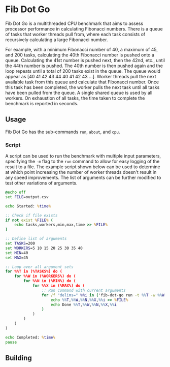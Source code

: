 # Fib Dot Go

Fib Dot Go is a multithreaded CPU benchmark that aims to assess processor performance in calculating Fibonacci numbers. There is a queue of tasks that worker threads pull from, where each task consists of recursively calculating a large Fibonacci number. 

For example, with a minimum Fibonacci number of 40, a maximum of 45, and 200 tasks, calculating the 40th Fibonacci number is pushed onto a queue. Calculating the 41st number is pushed next, then the 42nd, etc., until the 44th number is pushed. The 40th number is then pushed again and the loop repeats until a total of 200 tasks exist in the queue. The queue would appear as [40 41 42 43 44 40 41 42 43 ...]. Worker threads pull the next available task from this queue and calculate that Fibonacci number. Once this task has been completed, the worker pulls the next task until all tasks have been pulled from the queue. A single shared queue is used by all workers. On exhaustion of all tasks, the time taken to complete the benchmark is reported in seconds.

## Usage

Fib Dot Go has the sub-commands `run`, `about`, and `cpu`.

### 

### Script

A script can be used to run the benchmark with multiple input parameters, specifying the `-m` flag to the `run` command to allow for easy logging of the result to a file. The example script shown below can be used to determine at which point increasing the number of worker threads doesn't result in any speed improvements. The list of arguments can be further modified to test other variations of arguments.

```bat
@echo off
set FILE=output.csv

echo Started: %time%

:: Check if file exists
if not exist %FILE% (
    echo tasks,workers,min,max,time >> %FILE%
)

:: Define list of arguments
set TASKS=200
set WORKERS=5 10 15 20 25 30 35 40
set MIN=40
set MAX=45

:: Loop over all argument sets
for %%T in (%TASKS%) do (
    for %%W in (%WORKERS%) do (
        for %%N in (%MIN%) do (
            for %%X in (%MAX%) do (
                :: Run command with current arguments
                for /f "delims=" %%i in ('fib-dot-go run -t %%T -w %%W -n %%N -x %%X -m') do (
                    echo %%T,%%W,%%N,%%X,%%i >> %FILE%
                    echo Done %%T,%%W,%%N,%%X,%%i
                )
            )
        )
    )
)

echo Completed: %time%
pause
```

## Building

